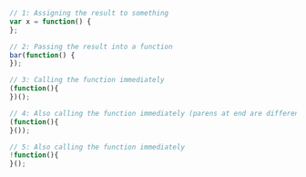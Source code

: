 <!--markdownlint-disable MD013 MD029 MD036 MD024 MD033 MD040 MD042 MD001 MD051 MD025-->
<!--markdownlint-disable MD013 MD029 MD036 MD024 MD033 MD040 MD042 MD001 MD051 MD025 MD052 mD041-->
```js
// 1: Assigning the result to something
var x = function() {
};

// 2: Passing the result into a function
bar(function() {
});

// 3: Calling the function immediately
(function(){
})();

// 4: Also calling the function immediately (parens at end are different)
(function(){
}());

// 5: Also calling the function immediately
!function(){
}();
```
